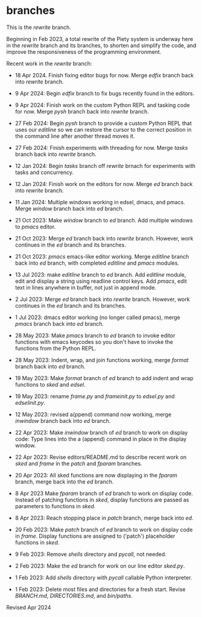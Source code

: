 
branches
========

This is the *rewrite* branch.

Beginning in Feb 2023, a total rewrite of the Piety system is underway
here in the *rewrite* branch and its branches, to shorten and simplify 
the code, and improve the responsiveness of the programming environment.

Recent work in the *rewrite* branch:

- 18 Apr 2024.  Finish fixing editor bugs for now.  Merge *edfix* branch
  back into *rewrite* branch.

- 9 Apr 2024: Begin *edfix* branch to fix bugs recently found in the editors. 

- 9 Apr 2024: Finish work on the custom Python REPL and tasking code 
  for now.  Merge *pysh* branch back into *rewrite* branch.

- 27 Feb 2024: Begin *pysh* branch to provide a custom Python REPL that
  uses our *editline* so we can restore the cursor to the correct
  position in the command line after another thread moves it.
 
- 27 Feb 2024: Finish experiments with threading for now.  Merge 
  *tasks* branch back into *rewrite* branch.

- 12 Jan 2024: Begin *tasks* branch off *rewrite* brnach for experiments 
  with tasks and  concurrency.

- 12 Jan 2024: Finish work on the editors for now.  Merge *ed* branch
  back into *rewrite* branch.

- 11 Jan 2024: Multiple windows working in edsel, dmacs, and pmacs.
  Merge *window* branch back into *ed* branch.

- 21 Oct 2023: Make *window* branch to *ed* branch.  Add multiple windows
  to *pmacs* editor.

- 21 Oct 2023: Merge *ed* branch back into *rewrite* branch.  However, 
  work continues in the *ed* branch and its branches.

- 21 Oct 2023: *pmacs* emacs-like editor working.  Merge *editline* branch 
  back into *ed* branch, with completed *editline* and *pmacs* modules.  

- 13 Jul 2023: make *editline* branch to *ed* branch.
  Add *editline* module, edit and display a string using readline control keys.
  Add *pmacs*, edit text in lines anywhere in buffer, not just in append mode. 

- 2 Jul 2023: Merge *ed* branch back into *rewrite* branch.  However, 
  work continues in the *ed* branch and its branches.

- 1 Jul 2023: dmacs editor working (no longer called pmacs), merge 
  *pmacs* branch back into *ed* branch.

- 28 May 2023: Make *pmacs* branch to *ed* branch to invoke editor functions
  with emacs keycodes so you don't have to invoke the functions from the 
  Python REPL.

- 28 May 2023: Indent, wrap, and join functions working, merge *format*
  branch back into *ed* branch.

- 19 May 2023: Make *format* branch of *ed* branch to add indent and 
  wrap functions to *sked* and *edsel*.

- 19 May 2023: rename *frame.py* and *frameinit.py* to *edsel.py* and
  *edselinit.py*.

- 12 May 2023: revised a(ppend) command now working, merge *inwindow* branch
  back into *ed* branch.

- 22 Apr 2023: Make *inwindow* branch of *ed* branch to work on display code:
   Type lines into the a (append) command in place in the display window.

- 22 Apr 2023: Revise editors/README.md to describe recent work on
   *sked* and *frame* in the *patch* and *fparam* branches.

- 20 Apr 2023: All sked functions are now displaying in the *fparam* branch,
   merge back into the *ed* branch.

-  8 Apr 2023 Make *fparam* branch of *ed* branch to work on display code.
   Instead of patching functions in *sked*, display functions are passed 
   as parameters to functions in *sked*.

-  8 Apr 2023: Reach stopping place in *patch* branch, merge back into *ed*.

- 20 Feb 2023: Make *patch* branch of *ed* branch to work on display code 
   in *frame*.  Display functions are assigned to ('patch') placeholder
   functions in *sked*.

-  9 Feb 2023: Remove *shells* directory and *pycall*, not needed.

-  2 Feb 2023: Make the *ed* branch for work on our line editor *sked.py*.

-  1 Feb 2023: Add *shells* directory with *pycall* callable Python interpreter.

-  1 Feb 2023: Delete most files and directories for a fresh start.
   Revise *BRANCH.md*, *DIRECTORIES.md*, and *bin/paths*.

Revised Apr 2024